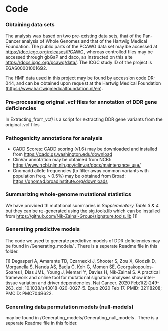 # Code

### Obtaining data sets
The analysis was based on two pre-existing data sets, that of the Pan-Cancer analysis of Whole Genomes and that of the Hartwig Medical Foundation. The public parts of the PCAWG data set may be accessed at https://dcc.icgc.org/releases/PCAWG, whereas controlled files may be accessed through gbGaP and daco, as instructed on this site https://docs.icgc.org/pcawg/data/. 
The ICGC study ID of the project is EGAS00001001692. 

The HMF data used in this project may be found by accession code DR-044, and can be obtained upon request at the Hartwig Medical Foundation (https://www.hartwigmedicalfoundation.nl/en).

### Pre-processing original .vcf files for annotation of DDR gene deficiencies
In Extracting_from_vcf/ is a script for extracting DDR gene variants from the original .vcf files

### Pathogenicity annotations for analysis

- CADD Scores: CADD scoring (v1.6) may be downloaded and installed from https://cadd.gs.washington.edu/download 
- ClinVar annotation may be obtained from NCBI: https://www.ncbi.nlm.nih.gov/clinvar/docs/maintenance_use/
- Gnomadd allele frequencies (to filter away common variants with population freq. > 0.5%) may be obtained from Broad: https://gnomad.broadinstitute.org/downloads 

### Summarizing whole-genome mutational statistics

We have provided th mutational summaries in *Supplementary Table 3 & 4* but they can be re-generated using the sig.tools.lib which can be installed from https://github.com/Nik-Zainal-Group/signature.tools.lib [1]

### Generating predictive models

The code we used to generate predictive models of DDR deficiencies may be found in /Generating_models/ . There is a seperate Readme file in this folder.

[1] Degasperi A, Amarante TD, Czarnecki J, Shooter S, Zou X, Glodzik D, Morganella S, Nanda AS, Badja C, Koh G, Momen SE, Georgakopoulos-Soares I, Dias JML, Young J, Memari Y, Davies H, Nik-Zainal S. A practical framework and online tool for mutational signature analyses show inter-tissue variation and driver dependencies. Nat Cancer. 2020 Feb;1(2):249-263. doi: 10.1038/s43018-020-0027-5. Epub 2020 Feb 17. PMID: 32118208; PMCID: PMC7048622.
### Generating data permutation models (null-models)
may be found in /Generating_models/Generating_null_models . There is a seperate Readme file in this folder.